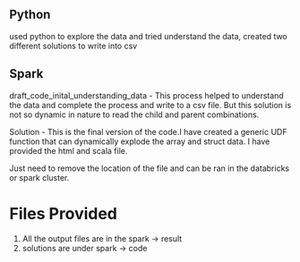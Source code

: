 
## Python
used python to explore the data and tried understand the data, created two different solutions to write into csv

## Spark
draft_code_inital_understanding_data - This process helped to understand the data and complete the process and write to a csv file. But this solution is not so dynamic in nature to read the child and parent combinations.

Solution - This is the final version of the code.I have created a generic UDF function that can dynamically explode the array and struct data. I have provided the html and scala file. 

Just need to remove the location of the file and can be ran in the databricks or spark cluster.

# Files Provided 

1. All the output files are in the spark -> result
2. solutions are under spark -> code
